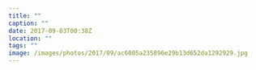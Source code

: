 ```yaml
---
title: ""
caption: ""
date: 2017-09-03T00:38Z
location: ""
tags: ""
image: /images/photos/2017/09/ac6005a235896e29b13d652da1292929.jpg
---
```

